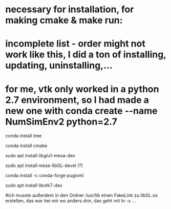 # necessary for installation, for making cmake & make run:
# incomplete list - order might not work like this, I did a ton of installing, updating, uninstalling,...
# for me, vtk only worked in a python 2.7 environment, so I had made a new one with conda create --name NumSimEnv2 python=2.7
conda install tree

conda install cmake

sudo apt install libglu1-mesa-dev

sudo apt install mesa-libGL-devel (?)

conda install -c conda-forge pugixml

sudo apt install libvtk7-dev

#ich musste außerdem in den Ordner /usr/lib einen FakeLink zu libGL.so erstellen, das war bei mir wo anders drin, das geht mit ln -s ...
